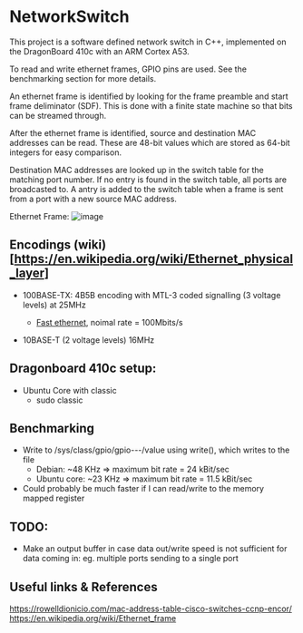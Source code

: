 # NetworkSwitch
This project is a software defined network switch in C++, implemented on the DragonBoard 410c with an ARM Cortex A53. 

To read and write ethernet frames, GPIO pins are used. See the benchmarking section for more details.

An ethernet frame is identified by looking for the frame preamble and start frame deliminator (SDF). This is done with a finite state machine so that bits can be streamed through.

After the ethernet frame is identified, source and destination MAC addresses can be read. These are 48-bit values which are stored as 64-bit integers for easy comparison. 

Destination MAC addresses are looked up in the switch table for the matching port number. If no entry is found in the switch table, all ports are broadcasted to. A antry is added to the switch table when a frame is sent from a port with a new source MAC address. 

Ethernet Frame:
![image](https://user-images.githubusercontent.com/39564012/133316455-5a4f18d5-9752-4065-be34-ae834dd4910c.png)


## Encodings (wiki)[https://en.wikipedia.org/wiki/Ethernet_physical_layer]

- 100BASE-TX: 4B5B encoding with MTL-3 coded signalling (3 voltage levels) at 25MHz
    - [Fast ethernet](https://en.wikipedia.org/wiki/Fast_Ethernet), noimal rate = 100Mbits/s
    
- 10BASE-T	(2 voltage levels) 16MHz


## Dragonboard 410c setup:
- Ubuntu Core with classic
    - sudo classic


## Benchmarking
- Write to /sys/class/gpio/gpio---/value using write(), which writes to the file
    - Debian: ~48 KHz => maximum bit rate = 24 kBit/sec
    - Ubuntu core: ~23 KHz => maximum bit rate = 11.5 kBit/sec
- Could probably be much faster if I can read/write to the memory mapped register 

## TODO:
- Make an output buffer in case data out/write speed is not sufficient for data coming in: eg. multiple ports sending to a single port


## Useful links & References
https://rowelldionicio.com/mac-address-table-cisco-switches-ccnp-encor/
https://en.wikipedia.org/wiki/Ethernet_frame



